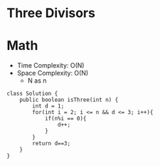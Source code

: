 # Three Divisors
# Math
* Time Complexity: O(N)
* Space Complexity: O(N)
	* N as n
```
class Solution {
    public boolean isThree(int n) {
        int d = 1;
        for(int i = 2; i <= n && d <= 3; i++){
            if(n%i == 0){
                d++;
            }
        }
        return d==3;
    }
}
```